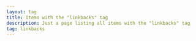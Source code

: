 ```yaml
---
layout: tag
title: Items with the "linkbacks" tag
description: Just a page listing all items with the "linkbacks" tag
tag: linkbacks
---
```

